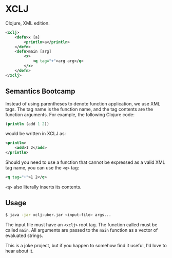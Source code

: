 # XCLJ

Clojure, XML edition.

```xml
<xclj>
    <defn>x [a]
        <println>a</println>
    </defn>
    <defn>main [arg]
        <x>
            <q tag="+">arg arg</q>
        </x>
    </defn>
</xclj>
```

## Semantics Bootcamp

Instead of using parentheses to denote function application, we use XML tags. The tag name is the function name,
and the tag contents are the function arguments. For example, the following Clojure code:

```clojure
(println (add 1 2))
```

would be written in XCLJ as:

```xml
<println>
    <add>1 2</add>
</println>
```

Should you need to use a function that cannot be expressed as a valid XML tag name, you can use the `<q>` tag:

```xml
<q tag="+">1 2</q>
```

`<q>` also literally inserts its contents.

## Usage

```bash
$ java -jar xclj-uber.jar <input-file> args...
```

The input file must have an `<xclj>` root tag. The function called must be called `main`.
All arguments are passed to the `main` function as a vector of evaluated strings.

This is a joke project, but if you happen to somehow find it useful, I'd love to hear about it.